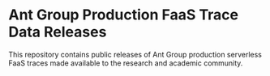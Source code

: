 # Ant Group Production FaaS Trace Data Releases
This repository contains public releases of Ant Group production serverless FaaS traces made available to the research and academic community.